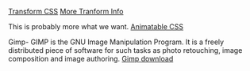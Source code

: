 [Transform CSS](http://www.developerdrive.com/demo/moving_elements/moving_web_page_elements.html)
[More Tranform Info](http://www.w3schools.com/cssref/css3_pr_transform.asp)

This is probably more what we want.
[Animatable CSS](http://www.w3schools.com/cssref/css_animatable.asp)

Gimp- GIMP is the GNU Image Manipulation Program. It is a freely distributed piece of software for such tasks as photo retouching, image composition and image authoring.
[Gimp download](http://www.gimp.org/)
